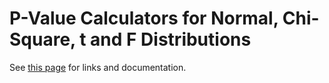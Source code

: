 # P-Value Calculators for Normal, Chi-Square, t and F Distributions

See [this page](https://ytliu0.github.io/p-value_calculators) for links and documentation.
